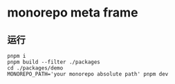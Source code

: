 # monorepo meta frame

## 运行

```
pnpm i
pnpm build --filter ./packages
cd ./packages/demo
MONOREPO_PATH='your monorepo absolute path' pnpm dev
```
